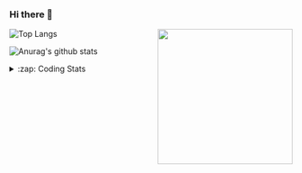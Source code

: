 ### Hi there 👋

<!--
**tao8687/tao8687** is a ✨ _special_ ✨ repository because its `README.md` (this file) appears on your GitHub profile.

Here are some ideas to get you started:

- 🔭 I’m currently working on ...
- 🌱 I’m currently learning ...
- 👯 I’m looking to collaborate on ...
- 🤔 I’m looking for help with ...
- 💬 Ask me about ...
- 📫 How to reach me: ...
- 😄 Pronouns: ...
- ⚡ Fun fact: ...
-->

<img align='right' src="https://media.giphy.com/media/M9gbBd9nbDrOTu1Mqx/giphy.gif" width="240">

  
![Top Langs](https://github-readme-stats.vercel.app/api/top-langs/?username=tao8687&layout=compact&title_color=23238E&text_color=A67D3D)

![Anurag's github stats](https://github-readme-stats.vercel.app/api?username=tao8687&show_icons=true&&text_color=A67D3D&title_color=23238E&show_icons=false&count_private=true&hide=stars)

<details>
  <summary>:zap: Coding Stats</summary>
  <br>
    
<!--START_SECTION:waka-->

```txt
From: 04 February 2025 - To: 11 February 2025

C++                5 hrs 8 mins    ████████░░░░░░░░░░░░░░░░░   31.40 %
Other              4 hrs 7 mins    ██████▒░░░░░░░░░░░░░░░░░░   25.22 %
Python             2 hrs 57 mins   ████▓░░░░░░░░░░░░░░░░░░░░   18.09 %
JSON               1 hr 8 mins     █▓░░░░░░░░░░░░░░░░░░░░░░░   06.96 %
C                  59 mins         █▓░░░░░░░░░░░░░░░░░░░░░░░   06.06 %
```

<!--END_SECTION:waka-->
</details>
